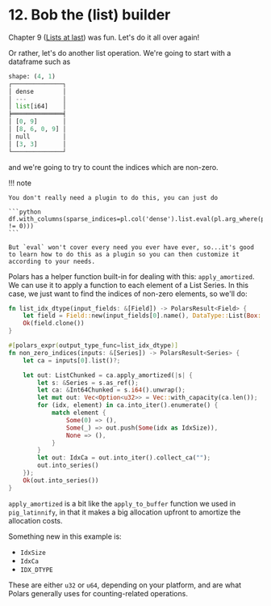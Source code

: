 # 12. Bob the (list) builder

Chapter 9 ([Lists at last]) was fun. Let's do it all over again!

Or rather, let's do another list operation. We're going to start with
a dataframe such as

```python
shape: (4, 1)
┌──────────────┐
│ dense        │
│ ---          │
│ list[i64]    │
╞══════════════╡
│ [0, 9]       │
│ [8, 6, 0, 9] │
│ null         │
│ [3, 3]       │
└──────────────┘
```
and we're going to try to count the indices which are non-zero.

!!! note

    You don't really need a plugin to do this, you can just do

    ```python
    df.with_columns(sparse_indices=pl.col('dense').list.eval(pl.arg_where(pl.element() != 0)))
    ```

    But `eval` won't cover every need you ever have ever, so...it's good
    to learn how to do this as a plugin so you can then customize it according to your needs.

Polars has a helper function built-in for dealing with this: `apply_amortized`. We can use it to apply
a function to each element of a List Series. In this case, we just want to find the indices of non-zero
elements, so we'll do:

```rust
fn list_idx_dtype(input_fields: &[Field]) -> PolarsResult<Field> {
    let field = Field::new(input_fields[0].name(), DataType::List(Box::new(IDX_DTYPE)));
    Ok(field.clone())
}

#[polars_expr(output_type_func=list_idx_dtype)]
fn non_zero_indices(inputs: &[Series]) -> PolarsResult<Series> {
    let ca = inputs[0].list()?;

    let out: ListChunked = ca.apply_amortized(|s| {
        let s: &Series = s.as_ref();
        let ca: &Int64Chunked = s.i64().unwrap();
        let mut out: Vec<Option<u32>> = Vec::with_capacity(ca.len());
        for (idx, element) in ca.into_iter().enumerate() {
            match element {
                Some(0) => (),
                Some(_) => out.push(Some(idx as IdxSize)),
                None => (),
            }
        }
        let out: IdxCa = out.into_iter().collect_ca("");
        out.into_series()
    });
    Ok(out.into_series())
}
```
`apply_amortized` is a bit like the `apply_to_buffer` function we used in `pig_latinnify`,
in that it makes a big allocation upfront to amortize the allocation costs.

Something new in this example is:

- `IdxSize`
- `IdxCa`
- `IDX_DTYPE`

These are either `u32` or `u64`, depending on your platform, and are what Polars generally uses
for counting-related operations.

  [Lists at last]: ../lists/